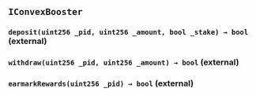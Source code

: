 ## `IConvexBooster`






### `deposit(uint256 _pid, uint256 _amount, bool _stake) → bool` (external)





### `withdraw(uint256 _pid, uint256 _amount) → bool` (external)





### `earmarkRewards(uint256 _pid) → bool` (external)








